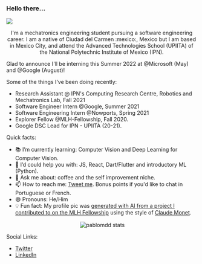 ### Hello there...
![](https://komarev.com/ghpvc/?username=pablomdd)
<p align="center">I'm a mechatronics engineering student pursuing a software engineering career. I am a native of Ciudad del Carmen :mexico:, Mexico but I am based in Mexico City, and attend the Advanced Technologies School (UPIITA) of the National Polytechnic Institute of Mexico (IPN).</p>

Glad to announce I'll be interning this Summer 2022 at @Microsoft (May) and @Google (August)!

Some of the things I've been doing recently:

- Research Assistant @ IPN's Computing Research Centre, Robotics and Mechatronics Lab, Fall 2021
- Software Engineer Intern @Google, Summer 2021
- Software Engineering Intern @Nowports, Spring 2021
- Explorer Fellow @MLH-Fellowship, Fall 2020.
- Google DSC Lead for IPN - UPIITA (20-21).

Quick facts:
- 📚 I’m currently learning: Computer Vision and Deep Learning for Computer Vision.
- 🤔 I’d could help you with: JS, React, Dart/Flutter and introductory ML (Python).
- 💬 Ask me about: coffee and the self improvement niche.
- 📫 How to reach me: <a href="https://twitter.com/Pablo_MDD">Tweet me</a>. Bonus points if you'd like to chat in Portuguese or French.
- 😄 Pronouns: He/Him
- 💡 Fun fact: My profile pic was [generated with AI from a project I contributed to on the MLH Fellowship](https://github.com/MLH-Fellowship/neuro-art) using the style of [Claude Monet](https://www.wikiart.org/es/claude-monet).
<p style="text-align:center;">&nbsp;<img align="center" src="https://github-readme-stats.vercel.app/api?username=pablomdd&show_icons=true" alt="pablomdd stats" /></p>

Social Links:
- <a href="https://twitter.com/Pablo_MDD">Twitter</a>
- <a href="https://www.linkedin.com/in/pablodominguezduran/">LinkedIn</a>
